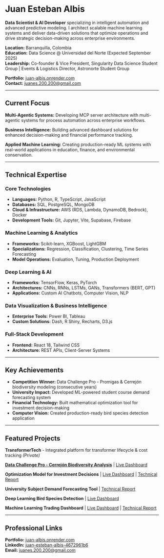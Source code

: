 # Juan Esteban Albis

**Data Scientist & AI Developer** specializing in intelligent automation and advanced predictive modeling. I architect scalable machine learning systems and deliver data-driven solutions that optimize operations and drive strategic decision-making across enterprise environments.

**Location:** Barranquilla, Colombia  
**Education:** Data Science @ Universidad del Norte (Expected September 2025)  
**Leadership:** Co-founder & Vice President, Singularity Data Science Student Group | Events & Logistics Director, Astronorte Student Group

**Portfolio:** [juan-albis.onrender.com](https://juan-e-albis.vercel.app/)  
**Contact:** [juanes.200.200@gmail.com](mailto:juanes.200.200@gmail.com)

---

## Current Focus

**Multi-Agentic Systems:** Developing MCP server architecture with multi-agentic systems for process automation across enterprise workflows.

**Business Intelligence:** Building advanced dashboard solutions for enhanced decision-making and financial performance tracking.

**Applied Machine Learning:** Creating production-ready ML systems with real-world applications in education, finance, and environmental conservation.

---

## Technical Expertise

### Core Technologies
- **Languages:** Python, R, TypeScript, JavaScript
- **Databases:** SQL, PostgreSQL, MongoDB
- **Cloud & Infrastructure:** AWS (RDS, Lambda, DynamoDB, Bedrock), Docker
- **Development Tools:** Git, Jupyter, Vite, Supabase, Firebase

### Machine Learning & Analytics
- **Frameworks:** Scikit-learn, XGBoost, LightGBM
- **Specializations:** Regression, Classification, Clustering, Time Series Forecasting
- **Model Operations:** Evaluation, Tuning, Production Deployment

### Deep Learning & AI
- **Frameworks:** TensorFlow, Keras, PyTorch
- **Architectures:** CNNs, RNNs, LSTMs, GANs, Transformers (BERT, GPT)
- **Applications:** Custom AI Chatbots, Computer Vision, NLP

### Data Visualization & Business Intelligence
- **Enterprise Tools:** Power BI, Tableau
- **Custom Solutions:** Dash, R Shiny, Recharts, D3.js

### Full-Stack Development
- **Frontend:** React 18, Tailwind CSS
- **Architecture:** REST APIs, Client-Server Systems

---

## Key Achievements

- **Competition Winner:** Data Challenge Pro - Promigas & Cerrejón biodiversity modeling (consecutive years)
- **University Impact:** Developed ML-powered student course demand forecasting system
- **Financial Technology:** Built mathematical optimization tool for investment decision-making
- **Computer Vision:** Created production-ready bird species detection application

---

## Featured Projects

**TransformerTech** - Integrated platform for transformer lifecycle & cost tracking *(Private)*

**[Data Challenge Pro - Cerrejón Biodiversity Analysis](https://github.com/juanes213/Data-Challenge-Pro-V2)** | [Live Dashboard](https://ayrgthon.github.io/dcp.html)

**Optimization Model for Investment Decisions** | [Live Dashboard](https://optimizacion-final.onrender.com/) | [Technical Report](./Informe_Optimizacion_Matematica.pdf)

**University Subject Demand Forecasting Tool** | [Technical Report](./seminario_investigativo.pdf)

**Deep Learning Bird Species Detection** | [Live Dashboard](https://optimizacion-final.onrender.com/)

**Machine Learning Trading Dashboard** | [Live Dashboard](https://machinelearning-project-gwao.onrender.com/) | [Technical Report](./Articulo_ml_viz)

---

## Professional Links

**Portfolio:** [juan-albis.onrender.com](https://juan-albis.onrender.com)  
**LinkedIn:** [juan-esteban-albis-4672961b6](https://linkedin.com/in/juan-esteban-albis-4672961b6)  
**Email:** [juanes.200.200@gmail.com](mailto:juanes.200.200@gmail.com)
